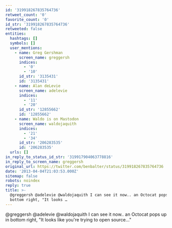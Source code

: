 ```yaml
---
id: '319918267835764736'
retweet_count: '0'
favorite_count: '0'
id_str: '319918267835764736'
retweeted: false
entities:
  hashtags: []
  symbols: []
  user_mentions:
    - name: Greg Gershman
      screen_name: greggersh
      indices:
        - '0'
        - '10'
      id_str: '3135431'
      id: '3135431'
    - name: Alan deLevie
      screen_name: adelevie
      indices:
        - '11'
        - '20'
      id_str: '12855662'
      id: '12855662'
    - name: Waldo is on Mastodon
      screen_name: waldojaquith
      indices:
        - '21'
        - '34'
      id_str: '206283535'
      id: '206283535'
  urls: []
in_reply_to_status_id_str: '319917904063778816'
in_reply_to_screen_name: greggersh
original_url: https://twitter.com/benbalter/status/319918267835764736
date: '2013-04-04T21:03:53.000Z'
sitemap: false
robots: noindex
reply: true
title: >-
  @greggersh @adelevie @waldojaquith I can see it now.. an Octocat pops up in
  bottom right, "It looks …
---
```


@greggersh @adelevie @waldojaquith I can see it now.. an Octocat pops up in bottom right, "It looks like you're trying to open source…"